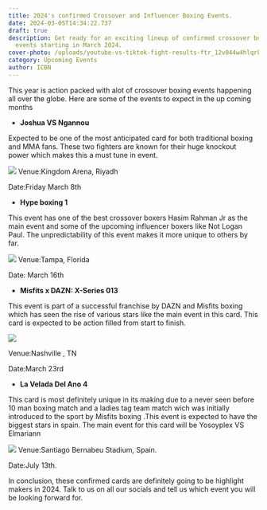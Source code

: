 ```yaml
---
title: 2024's confirmed Crossover and Influencer Boxing Events.
date: 2024-03-05T14:34:22.737
draft: true
description: Get ready for an exciting lineup of confirmed crossover boxing
  events starting in March 2024.
cover-photo: /uploads/youtube-vs-tiktok-fight-results-ftr_12v044w4hlqrk1aph8mq1sgjxc-png.webp
category: Upcoming Events
author: ICBN
---
```

This year is action packed with alot of crossover boxing events happening all over the globe. Here are some of the events to expect in the up coming months

- **Joshua VS Ngannou**

Expected to be one of the most anticipated card for both traditional boxing and MMA fans. These two fighters are known for their huge knockout power which makes this a must tune in event.

![](https://pbs.twimg.com/media/GHXChzEWcAAO_m_?format=jpg&name=small)
Venue:Kingdom Arena, Riyadh

Date:Friday March 8th

- **Hype boxing 1**

This event has one of the best crossover boxers Hasim Rahman Jr as the main event and some of the upcoming influencer boxers like Not Logan Paul. The unpredictability of this event makes it more unique to others by far.

![](https://pbs.twimg.com/media/GH3f-08X0AAUw6X?format=jpg&name=small)
Venue:Tampa, Florida

Date: March 16th

- **Misfits x DAZN: X-Series 013**

This event is part of a successful franchise by DAZN and Misfits boxing which has seen the rise of various stars like the main event in this card. This card is expected to be action filled from start to finish.

![](https://pbs.twimg.com/media/GHhJLk5aYAAWdgS?format=jpg&name=small)

Venue:Nashville , TN

Date:March 23rd

- **La Velada Del Ano 4**

This card is most definitely unique in its making due to a never seen before 10 man boxing match and a ladies tag team match wich was initially introduced to the sport by Misfits boxing .This event is expected to have the biggest stars in spain. The main event for this card will be Yosoyplex VS Elmariann

![](https://pbs.twimg.com/media/GH4VNBAW8AANEUq?format=jpg&name=large)
Venue:Santiago Bernabeu Stadium, Spain.

Date:July 13th.

In conclusion, these confirmed cards are definitely going to be highlight makers in 2024. Talk to us on all our socials and tell us which event you will be looking forward for.
